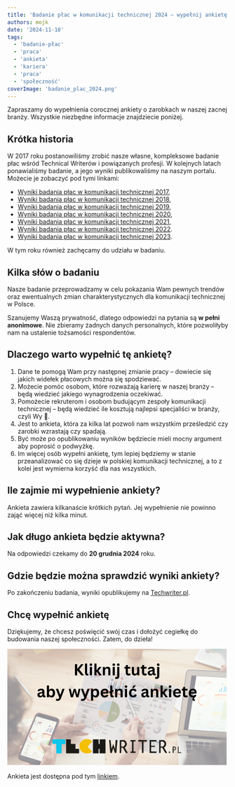 ```yaml
---
title: 'Badanie płac w komunikacji technicznej 2024 – wypełnij ankietę!'
authors: mojk
date: '2024-11-18'
tags:
  - 'badanie-płac'
  - 'praca'
  - 'ankieta'
  - 'kariera'
  - 'praca'
  - 'społeczność'
coverImage: 'badanie_plac_2024.png'
---
```


Zapraszamy do wypełnienia corocznej ankiety o zarobkach w naszej zacnej branży.
Wszystkie niezbędne informacje znajdziecie poniżej.

<!--truncate-->

## Krótka historia

W 2017 roku postanowiliśmy zrobić nasze własne, kompleksowe badanie płac wśród
Technical Writerów i powiązanych profesji. W kolejnych latach ponawialiśmy
badanie, a jego wyniki publikowaliśmy na naszym portalu. Możecie je zobaczyć pod
tymi linkami:

- [Wyniki badania płac w komunikacji technicznej 2017](http://techwriter.pl/wyniki-badania-plac-w-komunikacji-technicznej/),
- [Wyniki badania płac w komunikacji technicznej 2018](http://techwriter.pl/wyniki-badania-plac-w-komunikacji-technicznej-2018/),
- [Wyniki badania płac w komunikacji technicznej 2019](http://techwriter.pl/wyniki-badania-plac-w-komunikacji-technicznej-2019/),
- [Wyniki badania płac w komunikacji technicznej 2020](http://techwriter.pl/wyniki-badania-plac-w-komunikacji-technicznej-2020/),
- [Wyniki badania płac w komunikacji technicznej 2021](http://techwriter.pl/wyniki-badania-plac-w-komunikacji-technicznej-2021/),
- [Wyniki badania płac w komunikacji technicznej 2022](http://techwriter.pl/wyniki-badania-plac-w-komunikacji-technicznej-2022/).
- [Wyniki badania płac w komunikacji technicznej 2023](http://techwriter.pl/wyniki-badania-plac-w-komunikacji-technicznej-2023/).

W tym roku również zachęcamy do udziału w badaniu.

## Kilka słów o badaniu

Nasze badanie przeprowadzamy w celu pokazania Wam pewnych trendów oraz
ewentualnych zmian charakterystycznych dla komunikacji technicznej w Polsce.

Szanujemy Waszą prywatność, dlatego odpowiedzi na pytania są **w pełni
anonimowe**. Nie zbieramy żadnych danych personalnych, które pozwoliłyby nam na
ustalenie tożsamości respondentów.

## Dlaczego warto wypełnić tę ankietę?

1. Dane te pomogą Wam przy następnej zmianie pracy – dowiecie się jakich widełek
   płacowych można się spodziewać.
2. Możecie pomóc osobom, które rozważają karierę w naszej branży – będą wiedzieć
   jakiego wynagrodzenia oczekiwać.
3. Pomożecie rekruterom i osobom budującym zespoły komunikacji technicznej –
   będą wiedzieć ile kosztują najlepsi specjaliści w branży, czyli Wy 🙂.
4. Jest to ankieta, która za kilka lat pozwoli nam wszystkim prześledzić czy
   zarobki wzrastają czy spadają.
5. Być może po opublikowaniu wyników będziecie mieli mocny argument aby poprosić
   o podwyżkę.
6. Im więcej osób wypełni ankietę, tym lepiej będziemy w stanie przeanalizować
   co się dzieje w polskiej komunikacji technicznej, a to z kolei jest wymierna
   korzyść dla nas wszystkich.

## Ile zajmie mi wypełnienie ankiety?

Ankieta zawiera kilkanaście krótkich pytań. Jej wypełnienie nie powinno zająć
więcej niż kilka minut.

## Jak długo ankieta będzie aktywna?

Na odpowiedzi czekamy do **20 grudnia 2024** roku.

## Gdzie będzie można sprawdzić wyniki ankiety?

Po zakończeniu badania, wyniki opublikujemy na
[Techwriter.pl](http://techwriter.pl/).

## Chcę wypełnić ankietę

Dziękujemy, że chcesz poświęcić swój czas i dołożyć cegiełkę do budowania naszej
społeczności. Zatem, do dzieła!

[![](img/kliknij-aby-wypelnic-ankiete-24.png)](https://forms.gle/2eyAXAL8fyuLF7fH9)

Ankieta jest dostępna pod tym [linkiem](https://forms.gle/2eyAXAL8fyuLF7fH9).
